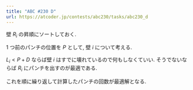```yaml
---
title: "ABC #230 D"
url: https://atcoder.jp/contests/abc230/tasks/abc230_d
---
```

壁 $R_i$ の昇順にソートしておく.

$1$ つ前のパンチの位置を $P$ として, 壁 $i$ について考える.

$L_i \lt P+D$ ならば壁 $i$ はすでに壊れているので何もしなくていい. そうでないならば $R_i$ にパンチを出すのが最適である.

これを順に繰り返して計算したパンチの回数が最適解となる.
